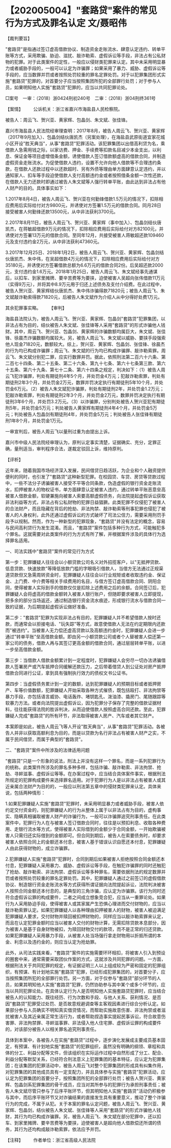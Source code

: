 # 【202005004】"套路贷"案件的常见行为方式及罪名认定 文/聂昭伟

【裁判要旨】

"套路贷"是指通过签订虚高借款协议、制造资金走账流水、肆意认定违约、转单平账等方式，采用欺骗、胁迫、滋扰、敲诈勒索、虚假诉讼等手段，非法占有公私财物的犯罪。对于此类案件的定性，一般应以侵财类犯罪来认定。其中未采用明显暴力或者威胁手段的，一般可以认定为诈骗罪；如果采用了暴力、威胁、虚假诉讼等手段的，应当数罪并罚或者按照处罚较重的罪名定罪处罚。对于以犯罪集团形式实施"套路贷"犯罪的，对首要分子应当按照集团所犯的全部罪行处罚；对于参与人员，如果明知他人实施"套路贷"犯罪的，应当以共同犯罪论处。

□案号　一审：（2018）浙0424刑初240号　二审：（2018）浙04刑终361号

【案情】 　　公诉机关：浙江省嘉兴市海盐县人民检察院。

被告人：周云飞、贺兴亚、黄家辉、包晶剑、朱文斌、张佳锋。

嘉兴市海盐县人民法院经审理查明：2017年8月，被告人周云飞、贺兴亚、黄家辉（2017年9月加入）、包晶剑结伙唐凯杰（另案处理），在海盐县武原街道宜家花城小区开设"胜天典当"，从事"套路贷"犯罪活动。该犯罪集团以出借高利贷为名，乘借款人急需用钱之际，以家访费、押金、手续费等扣款名目减少本金支出，以利息、保证金等项目虚增借条金额，诱使借款人签订借款额虚高的借款合同，并制造虚假资金走账流水。为促使借款人违约，设置不允许向他人借款等不合理违约条款，在借款人还款过程中以还款超时、另有外债等理由单方面肆意认定违约，并以通知家人、扣车等手段迫使借款人支付高额违约金或者按照借条金额一次性还款，在借款人无力还款时即通过被告人朱文斌等人强行转单平账，由此达到非法占有他人财产的目的。具体事实如下：

1.2017年8月4日，被告人周云飞、贺兴亚在何勤锋借款1.5万元的情况下，扣除相应费用后实际给付对方9800元，并诱使对方签署1.5万元的借款合同。同月28日接受被害人何勤锋还款13500元，从中非法获利3700元。

2.2017年8月11日，被告人周云飞、贺兴亚、黄家辉（事中加入）、包晶剑结伙唐凯杰，在蒋敏超借款9万元的情况下，扣除相应费用后实际给付对方82100元，并诱使对方签署13万元的借款合同。至同年12月，共接受被害人蒋敏超还款109460元及支付违约金2万元，从中非法获利47360元。

3.2017年12月25日、2018年1月2日，被告人周云飞、贺兴亚、黄家辉、包晶剑结伙唐凯杰、朱中伟，在吴超借款4万元的情况下，扣除相应费用后实际给付对方35180元，并诱使对方签署借款总额为6.6万元的借款合同2份。后吴超还款2000元，支付违约金1.6万元。2018年1月25日，被告人周云飞、朱文斌经事先通谋后，以扣车、到家里摊牌、要辛苦费等为要挟，迫使被害人吴超向张伟借款11万元（实得9万元），并将其中8.9万元用于归还上述债务及支付介绍费。在此过程中，被告人贺兴亚、黄家辉结伙唐凯杰、朱中伟诈骗得款71820元；被告人周云飞、朱文斌敲诈勒索得款71820元，后被告人朱文斌作为介绍人从中分得好处费1万元。

其余犯罪事实略。 　　【审判】

海盐县法院认为，被告人周云飞、贺兴亚、黄家辉、包晶剑"套路贷"犯罪集团，以非法占有为目的，结伙被告人朱文斌、张佳锋等人采用"套路贷"的形式诈骗他人钱财。其中，周云飞、贺兴亚、包晶剑、黄家辉的诈骗数额均属巨大，朱文斌、张佳锋、徐晨杰诈骗数额均属较大。另，被告人周云飞、朱文斌以威胁、要挟手段强索他人现金71820元，数额较大。综上，贺兴亚、黄家辉、包晶剑、张佳锋、徐晨杰的行为均已构成诈骗罪；周云飞、朱文斌的行为均已构成诈骗罪、敲诈勒索罪。周云飞、朱文斌分别犯二罪，应实行数罪并罚。据此，依照刑法第二百六十六条、第二百七十四条、第二十五条、第二十六条、第九十七条、第六十七条第三款、第六十五条、第六十九条、第七十二条、第六十四条之规定，判决如下：（1）被告人周云飞犯诈骗罪，判处有期徒刑4年5个月，并处罚金4万元；犯敲诈勒索罪，判处有期徒刑2年3个月，并处罚金2万元，数罪并罚决定执行有期徒刑5年10个月，并处罚金6万元。（2）被告人朱文斌犯诈骗罪，判处有期徒刑2年，并处罚金1.2万元；犯敲诈勒索罪，判处有期徒刑2年3个月，并处罚金2万元，数罪并罚决定执行有期徒刑3年6个月，并处罚3.2万元。（3）以诈骗罪，分别判处被告人贺兴亚犯有期徒刑5年，并处罚金5万元；判处被告人黄家辉有期徒刑4年4个月，并处罚金5万元；判处被告人包晶剑有期徒刑4年，并处罚金5万元；判处被告人张佳锋有期徒刑1年8个月，并处罚金1万元。

一审宣判后，被告人周云飞以量刑过重为由提出上诉。

嘉兴市中级人民法院经审理认为，原判认定事实清楚，证据确实、充分，定罪正确，量刑适当，审判程序合法，遂裁定驳回上诉，维持原判。

【评析】

近年来，随着我国市场经济深入发展，民间借贷日趋活跃，为企业和个人融资提供便利的同时，也引发了"套路贷"这种新型犯罪。在校园贷、车贷、房贷等贷款过程中，一些不法分子诱骗被害人接受不平等合同条款，伪造虚假的银行资金走账流水，扣押被害人的物权证书，单方面肆意认定被害人违约，通过转单平账恶意垒高被害人借款金额，软硬兼施向被害人索要高额虚假债务，向法院提起虚假诉讼获取非法利益等方式，非法占有公私财物的犯罪日益猖獗。此类犯罪不仅侵犯了被害人的合法财产，而且隐藏在背后的抢劫、非法拘禁、敲诈勒索等刑事犯罪也侵犯了被害人的人身权利，此外还通过虚假诉讼的方式破坏了司法公信力，需要采用刑罚手段予以规制。然而，作为一种新型的犯罪现象，"套路贷"并没有法定的概念，容易与民间高利贷行为发生混淆。而且，"套路贷"案件包括多种行为方式，可能触犯多个罪名。这就需要对此类案件的行为方式有所了解，并根据案件涉及的具体行为选择罪名适用。

一、司法实践中"套路贷"案件的常见行为方式

第一步：犯罪嫌疑人往往会以小额贷款公司名义对外招揽客户，以"无抵押贷款、低息贷款、快速放款"等降低放款门槛的字眼吸引借款人，当借方无法通过正规渠道贷款但又急需周转资金时，犯罪嫌疑人往往会以行业规矩或者收取违约金、保证金、上门费、中介费等相关手续费用的名目，与借方签订虚高借款合同、阴阳合同，使得被害人实际到手的借款仅仅是扣除上述费用之后的余额。合同签订后，犯罪嫌疑人会将虚高的借款金额转入被害人银行账户，但随即要求被害人立即提现，把多余的部分当场返还，通过制造银行资金流水痕迹，形成银行流水与借款合同一致的证据，为后期提起虚假诉讼做好准备。

第二步："套路贷"犯罪为实现非法占有目的，犯罪嫌疑人并不希望借款人按时还款，而通常会以拒接电话、"玩失踪"等方式，故意使借款人无法在约定期限内还款而"被违约"。当被害人无力偿还虚高贷款以及高额违约金时，犯罪嫌疑人会进一步通过"转单平账"垒高借款金额。即由另一小额贷款公司或者个人替被害人偿还第一家公司的债务，借款人再与其签订更高金额的借款合同，通过层层转单平账，以进一步垒高借款金额。

第三步：当借款人借款金额累计到一定程度时，犯罪嫌疑人会穷尽一切办法诱骗借款人签署房产或汽车抵押合同缓解还款压力，之后带着借贷人到公证处对房产抵押借款合同进行公证，拿到具有强制执行效力的债权文书公证书。

第四步：当虚假债务累计到一定的数额，达到犯罪嫌疑人的预期目标或者抵押房产、车等价值数额，犯罪嫌疑人开始采取各种方式催债，既包括殴打、非法拘禁等暴力手段，亦包括语言威协、电话轰炸、堵钥匙孔、泼油漆、撬房门、尾随跟踪等软暴力方法。或者向法院提出虚假诉讼，因为犯罪分子保存了完整的借款证据材料，往往能获得法院的胜诉判决，从而迫使借款人按照虚高合同还款。至此，犯罪嫌疑人完成"套路贷"的所有环节，非法取得被害人房产、汽车或者其它财产。

本案即是如此，被告人周云飞等人开设"胜天典当"，从事"套路贷"犯罪活动。各被告人并非以获取高额利息为目的，而是以贷款为名行非法占有被害人财产之实，不属于民间借贷，而属于典型的"套路贷"。

二、"套路贷"案件中所涉及的法律适用问题

"套路贷"只是一个形象的说法，刑法上并没有这样一个罪名，而是一系列犯罪行为的统称。此类案件所涉及的罪名多种多样，包括诈骗、敲诈勒索、非法拘禁、抢劫、寻衅滋事、虚假诉讼等等。在办案过程中，应当结合具体案件事实，根据刑法所规定的犯罪构成要件来选择罪名适用。对于犯罪行为人是以非法占有被害人或其近亲属合法财产为目的的，一般应以刑法第五章中的侵财类犯罪来认定。具体来说，包括两种情形：

1.如果犯罪嫌疑人实施"套路贷"犯罪时，未采用明显暴力或者威胁手段，被害人依约定交付资金的，则犯罪嫌疑人的行为从整体上属于以非法占有为目的，虚构事实、隐瞒真相骗取被害人财产的诈骗行为，一般可以诈骗罪追究刑事责任。在此类案件中，犯罪行为人在与被害人签订借款合同时，往往是以预扣利息、收取各种费用、走银行流水等方式，使得被害人实际借到的金额少于合同金额，一开始欺骗被害人只需归还实际借到的金额即可。但合同到期后，被告人在索要债务时，却要求被害人依照合同上的金额还本付息，被害人基于错误认识自愿还本付息，犯罪嫌疑人由此获得财物的，成立诈骗罪。

2.犯罪嫌疑人实施"套路贷"犯罪时，合同到期后如果被害人拒绝按照合同金额还本付息，犯罪嫌疑人采用暴力、威胁、虚假诉讼等手段，在触犯诈骗罪的同时还触犯了抢劫、敲诈勒索、非法拘禁、虚假诉讼等多种罪名，需要依据刑法的规定数罪并罚或者按照处罚较重的罪名定罪处罚。其中，犯罪嫌疑人通过之前签订的虚假借款协议、制造银行资金走账流水等方式获得所谓证据向法院提起诉讼，法院判决被害人按照合同金额还本付息的，是典型的三角诈骗，应认定为诈骗罪。该行为同时还符合虚假诉讼罪的构成要件，二者之间成立想象竞合犯，应当从一重罪论处。如果行为人采用胁迫手段，使得被害人或其家属产生恐惧心理进而交付财物的，应当以敲诈勒索罪认定。如果犯罪嫌疑人以各种理由扣押被害人的财物，被害人被迫满足犯罪嫌疑人要求，交付财物并赎回被扣押财物的，同样应当以敲诈勒索罪来认定，而且在认定犯罪金额时应当以被害人交付的财物计算，无需扣除贷款本息部分，因为被害人是基于自身财物被扣，为赎回财物交付的款项，而不是正常的归还贷款。如果犯罪嫌疑人采用暴力手段，从被害人处当场强行拿走财物用以折抵所谓的本金、利息以及违约金的，则应当认定为抢劫罪。

此外，从司法实践来看，"套路贷"案件的实施需要环环相扣，将被害人引入到预设的圈套中来，通常需要采取团伙作案的方式，这就涉及共同犯罪的问题。一方面，根据刑法关于共同犯罪的规定，有证据证明三人以上组成较为严密和固定的犯罪组织，有预谋、有计划地实施"套路贷"犯罪，已经形成犯罪集团的，对首要分子，应当按照集团所犯的全部罪行处罚。另一方面，对于仅参与"套路贷"部分环节的人员，如果其明知他人实施"套路贷"犯罪，仍然协助参与其中某个或多个环节的，应当以共同犯罪论处。在具体认定行为人是否明知他人实施套路贷犯罪时，应当结合被告人的认知能力、既往经历、行为次数和手段、与他人关系、获利情况、是否因"套路贷"犯罪受过处罚、是否故意规避调查等主客观因素进行综合分析认定。如果部分参与人员确实不明知真实借贷情况，而帮助实施故意伤害、非法拘禁或者滋扰被害人及其近亲属正常生活行为，或者帮助捏造事实提起民事诉讼，符合故意伤害罪、非法拘禁罪、寻衅滋事罪、非法侵入他人住宅罪、虚假诉讼罪的构成要件的，对该部分被告人以相关罪名追究刑事责任。

具体到本案中，各被告人在实施"套路贷"过程中，逐步演化发展成主要成员基本固定，有预谋、有计划地实施"套路贷"的犯罪组织，虽然没有明确的纲领、章程和具体的分工、利益分配等文件，但该组织在实际运作过程中自然形成了分工、配合、利益分配等默契关系，已经符合刑法意义上犯罪集团的基本特征，应认定为犯罪集团；在该集团的犯罪活动中，被告人周云飞对整个犯罪集团的形成具有纠集作用，对犯罪集团的其他成员具有一定支配力，并且具体参与实施"套路贷"犯罪活动，应认定为犯罪集团的首要分子，按照集团所犯的全部罪行处罚；被告人贺兴亚、黄家辉、包晶剑系犯罪集团的骨干成员，应当对其所参与的犯罪行为承担刑事责任；被告人朱文斌尽管只参与了后序平账环节，但其明知他人实施"套路贷"活动仍积极参与其中，而后序平账环节又对诈骗结果的直接发生具有重要意义，推动了整个诈骗行为的完成，不属于从犯。关于本案的罪名认定问题，被告人周云飞、贺兴亚、黄家辉、包晶剑，结伙被告人朱文斌、张佳锋等人采用"套路贷"的形式诈骗他人钱财，其行为均已构成诈骗罪。另，被告人周云飞、朱文斌在部分犯罪中，还以扣车、到家里摊牌、要辛苦费等为要挟，迫使被害人是超向他人借款偿还所谓的债务，其行为还均构成敲诈勒索罪，依法应予并罚。

【注释】 　　作者单位：浙江省高级人民法院